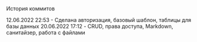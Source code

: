 История коммитов

12.06.2022 22:53 - Сделана авторизация, базовый шаблон, таблицы для базы данных
20.06.2022 17:12 - CRUD, права доступа, Markdown, санитайзер, работа с файлами
